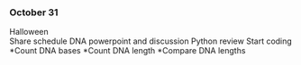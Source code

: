 ### October 31 ###
Halloween <br />
Share schedule
DNA powerpoint and discussion
Python review
Start coding
*Count DNA bases
*Count DNA length
*Compare DNA lengths
